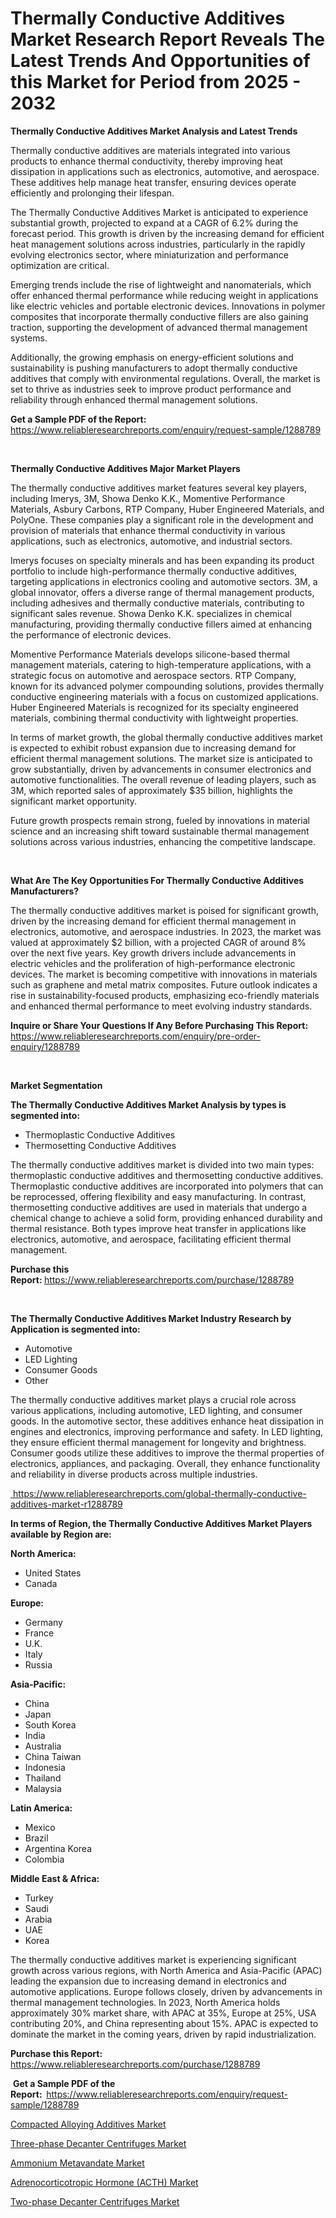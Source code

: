 <p><h1>Thermally Conductive Additives Market Research Report Reveals The Latest Trends And Opportunities of this Market for Period from 2025 - 2032</h1></p><p><strong>Thermally Conductive Additives Market Analysis and Latest Trends</strong></p>
<p><p>Thermally conductive additives are materials integrated into various products to enhance thermal conductivity, thereby improving heat dissipation in applications such as electronics, automotive, and aerospace. These additives help manage heat transfer, ensuring devices operate efficiently and prolonging their lifespan.</p><p>The Thermally Conductive Additives Market is anticipated to experience substantial growth, projected to expand at a CAGR of 6.2% during the forecast period. This growth is driven by the increasing demand for efficient heat management solutions across industries, particularly in the rapidly evolving electronics sector, where miniaturization and performance optimization are critical. </p><p>Emerging trends include the rise of lightweight and nanomaterials, which offer enhanced thermal performance while reducing weight in applications like electric vehicles and portable electronic devices. Innovations in polymer composites that incorporate thermally conductive fillers are also gaining traction, supporting the development of advanced thermal management systems.</p><p>Additionally, the growing emphasis on energy-efficient solutions and sustainability is pushing manufacturers to adopt thermally conductive additives that comply with environmental regulations. Overall, the market is set to thrive as industries seek to improve product performance and reliability through enhanced thermal management solutions.</p></p>
<p><strong>Get a Sample PDF of the Report:&nbsp;</strong> <a href="https://www.reliableresearchreports.com/enquiry/request-sample/1288789?utm_campaign=10&utm_medium=2&utm_source=Github&utm_content=ia&utm_term=16012025&utm_id=thermally-conductive-additives">https://www.reliableresearchreports.com/enquiry/request-sample/1288789</a></p>
<p>&nbsp;</p>
<p><strong>Thermally Conductive Additives Major Market Players</strong></p>
<p><p>The thermally conductive additives market features several key players, including Imerys, 3M, Showa Denko K.K., Momentive Performance Materials, Asbury Carbons, RTP Company, Huber Engineered Materials, and PolyOne. These companies play a significant role in the development and provision of materials that enhance thermal conductivity in various applications, such as electronics, automotive, and industrial sectors.</p><p>Imerys focuses on specialty minerals and has been expanding its product portfolio to include high-performance thermally conductive additives, targeting applications in electronics cooling and automotive sectors. 3M, a global innovator, offers a diverse range of thermal management products, including adhesives and thermally conductive materials, contributing to significant sales revenue. Showa Denko K.K. specializes in chemical manufacturing, providing thermally conductive fillers aimed at enhancing the performance of electronic devices.</p><p>Momentive Performance Materials develops silicone-based thermal management materials, catering to high-temperature applications, with a strategic focus on automotive and aerospace sectors. RTP Company, known for its advanced polymer compounding solutions, provides thermally conductive engineering materials with a focus on customized applications. Huber Engineered Materials is recognized for its specialty engineered materials, combining thermal conductivity with lightweight properties.</p><p>In terms of market growth, the global thermally conductive additives market is expected to exhibit robust expansion due to increasing demand for efficient thermal management solutions. The market size is anticipated to grow substantially, driven by advancements in consumer electronics and automotive functionalities. The overall revenue of leading players, such as 3M, which reported sales of approximately $35 billion, highlights the significant market opportunity.</p><p>Future growth prospects remain strong, fueled by innovations in material science and an increasing shift toward sustainable thermal management solutions across various industries, enhancing the competitive landscape.</p></p>
<p>&nbsp;</p>
<p><strong>What Are The Key Opportunities For Thermally Conductive Additives Manufacturers?</strong></p>
<p><p>The thermally conductive additives market is poised for significant growth, driven by the increasing demand for efficient thermal management in electronics, automotive, and aerospace industries. In 2023, the market was valued at approximately $2 billion, with a projected CAGR of around 8% over the next five years. Key growth drivers include advancements in electric vehicles and the proliferation of high-performance electronic devices. The market is becoming competitive with innovations in materials such as graphene and metal matrix composites. Future outlook indicates a rise in sustainability-focused products, emphasizing eco-friendly materials and enhanced thermal performance to meet evolving industry standards.</p></p>
<p><strong>Inquire or Share Your Questions If Any Before Purchasing This Report:</strong> <a href="https://www.reliableresearchreports.com/enquiry/pre-order-enquiry/1288789?utm_campaign=10&utm_medium=2&utm_source=Github&utm_content=ia&utm_term=16012025&utm_id=thermally-conductive-additives">https://www.reliableresearchreports.com/enquiry/pre-order-enquiry/1288789</a></p>
<p>&nbsp;</p>
<p><strong>Market Segmentation</strong></p>
<p><strong>The Thermally Conductive Additives Market Analysis by types is segmented into:</strong></p>
<p><ul><li>Thermoplastic Conductive Additives</li><li>Thermosetting Conductive Additives</li></ul></p>
<p><p>The thermally conductive additives market is divided into two main types: thermoplastic conductive additives and thermosetting conductive additives. Thermoplastic conductive additives are incorporated into polymers that can be reprocessed, offering flexibility and easy manufacturing. In contrast, thermosetting conductive additives are used in materials that undergo a chemical change to achieve a solid form, providing enhanced durability and thermal resistance. Both types improve heat transfer in applications like electronics, automotive, and aerospace, facilitating efficient thermal management.</p></p>
<p><strong>Purchase this Report:&nbsp;</strong><a href="https://www.reliableresearchreports.com/purchase/1288789?utm_campaign=10&utm_medium=2&utm_source=Github&utm_content=ia&utm_term=16012025&utm_id=thermally-conductive-additives">https://www.reliableresearchreports.com/purchase/1288789</a></p>
<p>&nbsp;</p>
<p><strong>The Thermally Conductive Additives Market Industry Research by Application is segmented into:</strong></p>
<p><ul><li>Automotive</li><li>LED Lighting</li><li>Consumer Goods</li><li>Other</li></ul></p>
<p><p>The thermally conductive additives market plays a crucial role across various applications, including automotive, LED lighting, and consumer goods. In the automotive sector, these additives enhance heat dissipation in engines and electronics, improving performance and safety. In LED lighting, they ensure efficient thermal management for longevity and brightness. Consumer goods utilize these additives to improve the thermal properties of electronics, appliances, and packaging. Overall, they enhance functionality and reliability in diverse products across multiple industries.</p></p>
<p><a href="https://www.reliableresearchreports.com/global-thermally-conductive-additives-market-r1288789?utm_campaign=10&utm_medium=2&utm_source=Github&utm_content=ia&utm_term=16012025&utm_id=thermally-conductive-additives">&nbsp;https://www.reliableresearchreports.com/global-thermally-conductive-additives-market-r1288789</a></p>
<p><strong>In terms of Region, the Thermally Conductive Additives Market Players available by Region are:</strong></p>
<p>
    <p> <strong> North America: </strong>
        <ul>
            <li>United States</li>
            <li>Canada</li>
        </ul>
        </p> 
    <p> <strong> Europe: </strong>
        <ul>
            <li>Germany</li>
            <li>France</li>
            <li>U.K.</li>
            <li>Italy</li>
            <li>Russia</li>
        </ul>
        </p> 
    <p> <strong> Asia-Pacific: </strong>
        <ul>
            <li>China</li>
            <li>Japan</li>
            <li>South Korea</li>
            <li>India</li>
            <li>Australia</li>
            <li>China Taiwan</li>
            <li>Indonesia</li>
            <li>Thailand</li>
            <li>Malaysia</li>
        </ul>
        </p> 
    <p> <strong> Latin America: </strong>
        <ul>
            <li>Mexico</li>
            <li>Brazil</li>
            <li>Argentina Korea</li>
            <li>Colombia</li>
        </ul>
        </p> 
    <p> <strong> Middle East & Africa: </strong>
        <ul>
            <li>Turkey</li>
            <li>Saudi</li>
            <li>Arabia</li>
            <li>UAE</li>
            <li>Korea</li>
        </ul>
    </p>
    </p>
<p><p>The thermally conductive additives market is experiencing significant growth across various regions, with North America and Asia-Pacific (APAC) leading the expansion due to increasing demand in electronics and automotive applications. Europe follows closely, driven by advancements in thermal management technologies. In 2023, North America holds approximately 30% market share, with APAC at 35%, Europe at 25%, USA contributing 20%, and China representing about 15%. APAC is expected to dominate the market in the coming years, driven by rapid industrialization.</p></p>
<p><strong>Purchase this Report: </strong><a href="https://www.reliableresearchreports.com/purchase/1288789?utm_campaign=10&utm_medium=2&utm_source=Github&utm_content=ia&utm_term=16012025&utm_id=thermally-conductive-additives">https://www.reliableresearchreports.com/purchase/1288789</a></p>
<p>&nbsp;<strong>Get a Sample PDF of the Report:&nbsp;&nbsp;</strong><a href="https://www.reliableresearchreports.com/enquiry/request-sample/1288789?utm_campaign=10&utm_medium=2&utm_source=Github&utm_content=ia&utm_term=16012025&utm_id=thermally-conductive-additives">https://www.reliableresearchreports.com/enquiry/request-sample/1288789</a></p>
<p><strong></strong></p>
<p><p><a href="https://github.com/leopardmicheal7019/Market-Research-Report-List-1/blob/main/compacted-alloying-additives-market.md?utm_campaign=10&utm_medium=2&utm_source=Github&utm_content=ia&utm_term=16012025&utm_id=thermally-conductive-additives">Compacted Alloying Additives Market</a></p><p><a href="https://github.com/millionkaryn68/Market-Research-Report-List-1/blob/main/three-phase-decanter-centrifuges-market.md?utm_campaign=10&utm_medium=2&utm_source=Github&utm_content=ia&utm_term=16012025&utm_id=thermally-conductive-additives">Three-phase Decanter Centrifuges Market</a></p><p><a href="https://github.com/ygfu6u/Market-Research-Report-List-1/blob/main/ammonium-metavandate-market.md?utm_campaign=10&utm_medium=2&utm_source=Github&utm_content=ia&utm_term=16012025&utm_id=thermally-conductive-additives">Ammonium Metavandate Market</a></p><p><a href="https://github.com/domoniqueluoma76/Market-Research-Report-List-1/blob/main/adrenocorticotropic-hormone-acth-market.md?utm_campaign=10&utm_medium=2&utm_source=Github&utm_content=ia&utm_term=16012025&utm_id=thermally-conductive-additives">Adrenocorticotropic Hormone (ACTH) Market</a></p><p><a href="https://github.com/JubayerMia832/Market-Research-Report-List-1/blob/main/two-phase-decanter-centrifuges-market.md?utm_campaign=10&utm_medium=2&utm_source=Github&utm_content=ia&utm_term=16012025&utm_id=thermally-conductive-additives">Two-phase Decanter Centrifuges Market</a></p></p>
